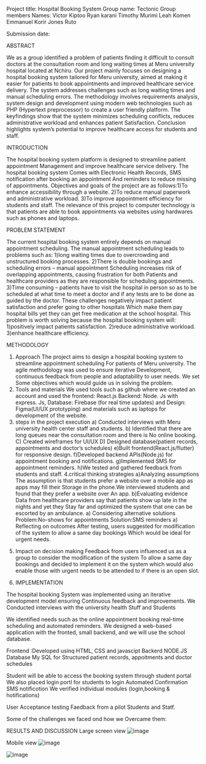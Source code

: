 


Project title: Hospital Booking System 
Group name: Tectonic
Group members
Names: Victor Kiptoo
	Ryan karani
	Timothy Murimi
	Leah Komen
	Emmanuel Korir
	Jones Ruto

Submission date:












ABSTRACT

We as a group identified a problem of patients finding it difficult to consult doctors 
at the consultation room and long waiting times at Meru university hospital located
at Nchiru. Our project mainly focuses on designing a hospital booking system tailored
for Meru university, aimed at making it easier for patients to book appointments and
improved healthcare service delivery. The system addresses challenges such as long 
waiting times and manual scheduling errors. The methodology involves requirements 
analysis, system design and development using modern web technologies such as PHP
(Hypertext preprocessor) to create a user friendly platform. The keyfindings show that the system minimizes scheduling conflicts, reduces administrative workload and enhances patient
Satisfaction. Conclusion highlights system’s potential to improve healthcare access for students 
and staff.

















INTRODUCTION

The hospital booking system platform is designed to streamline patient appointment
Management and improve healthcare service delivery. The hospital booking system
Comes with Electronic Health Records, SMS notification after booking an appointment
And reminders to reduce missing of appointments. Objectives and goals of the project 
are as follows:1)To enhance accessibility through a website.
		2)To reduce manual paperwork and administrative workload.
		3)To improve appointment efficiency for students and staff.
The relevance of this project to computer technology is that patients are able to book
appointments via websites using hardwares such as phones and laptops.















PROBLEM STATEMENT

The current hospital booking system entirely depends on manual appointment scheduling.
The manual appointment scheduling leads to problems such as:
1)long waiting times due to overcrowding and unstructured booking processes.
2)There is double bookings and scheduling errors – manual appointment
Scheduling increases risk of overlapping appointments, causing frustration for both
Patients and healthcare providers as they are responsible for scheduling appointments.
3)Time consuming – patients have to visit the hospital in person so as to  be scheduled 
at what time to meet a doctor and if any tests are to be done as guided by the doctor.
These challenges negatively impact patient satisfaction and prefer going to other hospitals
Which make them pay hospital bills yet they can get free medication at the school hospital.
This problem is worth solving because the hospital booking system will:
1)positively impact patients satisfaction.
2)reduce administrative workload.
3)enhance healthcare efficiency.









METHODOLOGY
1.	Approach
The project aims to design a hospital booking system to streamline appointment scheduling
For patients of Meru university. The agile methodology was used to ensure iterative 
Development, continuous feedback from people and adaptability to user needs. We set
Some objectives which would guide us in solving the problem.
1.	Tools and materials
We used tools such as github where we created an account and used the frontend: React.js
Backend: Node. Js with express. Js, Database: Firebase (for real time updates) and Design:
Figma(UI/UX prototyping) and materials such as laptops for development of the website.
1.	steps in the project execution
a)	Conducted interviews with Meru university health center staff and students.
b)	Identified that there are long queues near the consultation room and there is
No online booking.
C)	Created wireframes for UI/UX
D)	Designed database(patient records, appointments and doctor’s schedules)
e)Built frontend(React.js/flutter) for responsive design.
f)Developed backend APIs(Node.js) for appointment booking and notifications.
g)Implemented SMS for appointment reminders.
h)We tested and gathered feedback from students and staff.
4.critical thinking strategies
a)Analyzing assumptions
The assumption is that students prefer a website over a mobile app as apps may fill their
Storage in the phone.We interviewed students and found that they prefer a website over
An app.
b)Evaluating evidence
Data from healthcare providers say that patients show up late in the nights and yet they
Stay far and optimized the system that one can be escorted by an ambulance.
a)	Considering alternative solutions
Problem:No-shows for appointments
Solution:SMS reminders
a)	Reflecting on outcomes
After testing, users suggested for modification of the system to allow a same day bookings
Which would be ideal for urgent needs.

5)	Impact on decision making
Feedback from users influenced us as a group to consider the modification of the system
To allow a same day bookings and decided to implement it on the system which would
also enable those with urgent needs to be attended to if there is an open slot.


6) IMPLEMENTATION

The hospital
booking System was implemented using an 
iterative development model ensuring
Continuous feedback and improvements.
We Conducted
interviews with the university health
Stuff and
Students

We identified needs such as the online appointment
booking real-time scheduling and automated reminders.
We designed a web-based application with the fronted, small backend, and we will use the school database.

Frontend :Developed usinq HTML, CSS and javascipt
Backerd NODE.JS
Database My SQL for Structured
patient records, appoitments and doctor schedules

Student will be able to access the booking system through student portal
We also placed login portl for students to login
Automated Confirmation SMS notificotion
We verified individual modules (login,booking & hotifications)

User Acceptance testing Faedback from a pilot
Students and Statf.

Some of the challenges we faced ond how we
Overcame them:









RESULTS AND DISCUSSION
Large screen view
 ![image](https://github.com/user-attachments/assets/05cce513-ed2c-4945-b5c8-264573bf595c)
 
 Mobile view
 ![image](https://github.com/user-attachments/assets/dc8ecd17-05b0-4d9c-b515-e17ed2752ddf)

 ![image](https://github.com/user-attachments/assets/a1f17c64-685c-4119-9911-785bafe33868)


